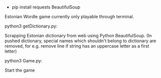 * pip install requests BeautifulSoup

Estonian Wordle game currently only playable through terminal.

python3 getDictionary.py:

Scrapping Estonian dictionary from web using Python BeautifulSoup.
(In pushed dictionary, special names which shouldn't belong to dictionary are removed,
for e.g. remove line if string has an uppercase letter as a first letter)

python3 Game.py:

Start the game
